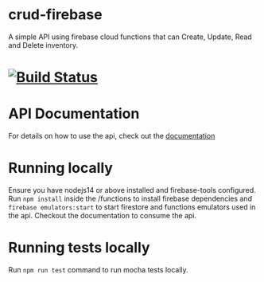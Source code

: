 # crud-firebase
A simple API using firebase cloud functions that can Create, Update, Read and Delete inventory.

# [![Build Status](https://travis-ci.com/MisheckGithongo/crud-firebase.svg?branch=main)](https://travis-ci.com/MisheckGithongo/crud-firebase)

# API Documentation
For details on how to use the api, check out the [documentation](https://documenter.getpostman.com/view/8743832/Tzm5FwLT)

# Running locally
Ensure you have nodejs14 or above installed and firebase-tools configured. Run `npm install` inside the /functions to install firebase dependencies and `firebase emulators:start` to start firestore and functions emulators used in the api. Checkout the documentation to consume the api.

# Running tests locally
Run `npm run test` command to run mocha tests locally.